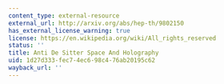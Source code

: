 ```yaml
---
content_type: external-resource
external_url: http://arxiv.org/abs/hep-th/9802150
has_external_license_warning: true
license: https://en.wikipedia.org/wiki/All_rights_reserved
status: ''
title: Anti De Sitter Space And Holography
uid: 1d27d333-fec7-4ec6-98c4-76ab20195c62
wayback_url: ''
---
```

